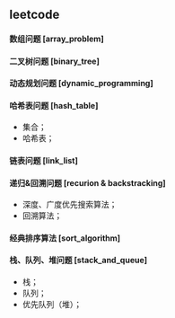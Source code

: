 ## leetcode

#### 数组问题 [array_problem]

#### 二叉树问题 [binary_tree]

#### 动态规划问题 [dynamic_programming]

#### 哈希表问题 [hash_table]
- 集合；
- 哈希表；

#### 链表问题 [link_list]

#### 递归&回溯问题 [recurion & backstracking]
- 深度、广度优先搜索算法；
- 回溯算法；

#### 经典排序算法 [sort_algorithm]

#### 栈、队列、堆问题 [stack_and_queue]
- 栈；
- 队列；
- 优先队列（堆）；





